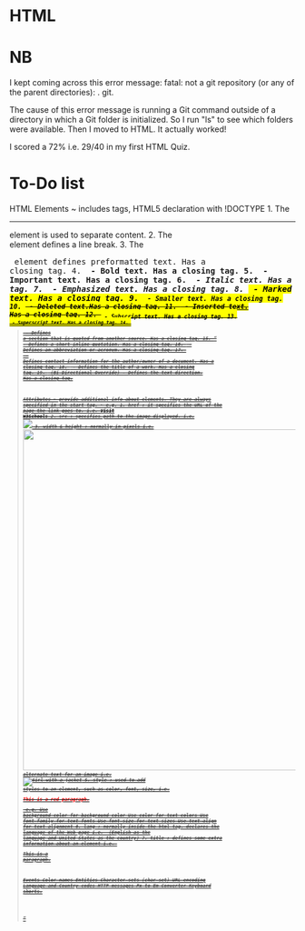 # HTML

# NB
I kept coming across this error message: 
    fatal: not a git repository (or any of the parent directories): . git. 

The cause of this error message is running a Git command outside of a directory in which a Git folder is initialized.
So I run "ls" to see which folders were available. Then I moved to HTML. It actually worked!

I scored a 72% i.e. 29/40 in my first HTML Quiz.

# To-Do list
HTML Elements ~ includes tags, HTML5 declaration with !DOCTYPE
                1. The <hr> element is used to separate content.
                2. The <br> element defines a line break.
                3. The <pre> element defines preformatted text. Has a closing tag.
                4. <b> - Bold text. Has a closing tag.
                5. <strong> - Important text. Has a closing tag.
                6. <i> - Italic text. Has a closing tag.
                7. <em> - Emphasized text. Has a closing tag.
                8. <mark> - Marked text. Has a closing tag.
                9. <small> - Smaller text. Has a closing tag.
                10. <del> - Deleted text.Has a closing tag.
                11. <ins> - Inserted text. Has a closing tag.
                12. <sub> - Subscript text. Has a closing tag.
                13. <sup> - Superscript text. Has a closing tag.
                14. <blockquote> - Defines a section that is quoted from another source. Has a closing tag.
                15. <q> - Defines a short inline quotation. Has a closing tag.
                16. <abbr> - Defines an abbreviation or acronym. Has a closing tag.
                17. <address> - Defines contact information for the author/owner of a document. Has a closing tag.
                18. <cite> - Defines the title of a work. Has a closing tag.
                19. <bdo> (Bi-Directional Override) - Defines the text direction. Has a closing tag.

Attributes  ~ provide additional info about elements. They are always specified in the start tag.
            ~ e.g.  1. href : it specifies the URL of the page the link goes to. i.e. <a href="https://www.w3schools.com">Visit W3Schools</a>
                    2. src : specifies path to the image displayed. i.e. <img src="img_girl.jpg">
                    3. width & height : normally in pixels i.e. <img src="img_girl.jpg" width="500" height="600">
                    4. alt : specifies an alternate text for an image i.e. <img src="img_girl.jpg" alt="Girl with a jacket">
                    5. style : used to add styles to an element, such as color, font, size, i.e. <p style="color:red;">This is a red paragraph.</p> 
                        e.g.
                        Use background-color for background color
                        Use color for text colors
                        Use font-family for text fonts 
                        Use font-size for text sizes 
                        Use text-align for text alignment
                    6. lang : normally inside the html tag. declares the language of the Web page i.e. <html lang="en-US"> (English as the language and United States as the country)
                    7. title : defines some extra information about an element i.e. <p title="I'm a tooltip">This is a paragraph.</p>

Events
Color names
Entities
Character-sets (char-set)
URL encoding
Language and Country codes
HTTP messages
Px to Em Converter
Keyboard shorts.